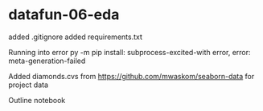 # datafun-06-eda
added .gitignore
added requirements.txt

Running into error py -m pip install: subprocess-excited-with error, error: meta-generation-failed

Added diamonds.cvs from https://github.com/mwaskom/seaborn-data for project data

Outline notebook
